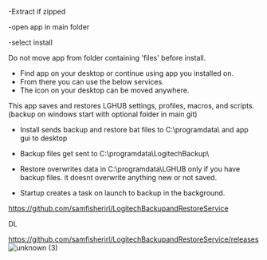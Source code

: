  

-Extract if zipped

-open app in main folder 

-select install

Do not move app from folder containing 'files' before install.

- Find app on your desktop or continue using app you installed on. 
- From there you can use the below services. 
- The icon on your desktop can be moved anywhere. 

This app saves and restores LGHUB settings, profiles, macros, and scripts. 
(backup on windows start with optional folder in main git)

- Install sends backup and restore bat files to C:\programdata\ and app gui to desktop

- Backup files get sent to C:\programdata\LogitechBackup\

- Restore overwrites data in C:\programdata\LGHUB only if you have backup files. it doesnt overwrite anything new or not saved. 

- Startup creates a task on launch to backup in the background. 

 https://github.com/samfisherirl/LogitechBackupandRestoreService

 DL

 https://github.com/samfisherirl/LogitechBackupandRestoreService/releases
![unknown (3)](https://user-images.githubusercontent.com/98753696/191120163-db63aee9-db75-4008-973f-004d64f758a9.png)
